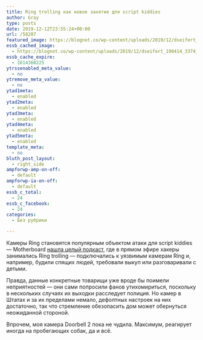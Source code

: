 ```yaml
---
title: Ring trolling как новое занятие для script kiddies
author: Gray
type: posts
date: 2019-12-12T23:55:24+00:00
url: /58207
featured_image: https://blognot.co/wp-content/uploads/2019/12/dseifert_190414_3374_3942.0.jpg
essb_cached_image:
  - https://blognot.co/wp-content/uploads/2019/12/dseifert_190414_3374_3942.0.jpg
essb_cache_expire:
  - 1614360225
ytrssenabled_meta_value:
  - no
ytremove_meta_value:
  - no
ytad1meta:
  - enabled
ytad2meta:
  - enabled
ytad3meta:
  - enabled
ytad4meta:
  - enabled
ytad5meta:
  - enabled
template_meta:
  - no
bluth_post_layout:
  - right_side
ampforwp-amp-on-off:
  - default
ampforwp-ia-on-off:
  - default
essb_c_total:
  - 24
essb_c_facebook:
  - 24
categories:
  - Без рубрики

---
```








Камеры Ring становятся популярным объектом атаки для script kiddies — Motherboard [нашла целый подкаст][1], где в прямом эфире хакеры занимались Ring trolling — подключались к уязвимым камерам Ring и, например, будили спящих людей, требовали выкуп или разговаривали с детьми.

Правда, данные конкретные товарищи уже вроде бы поимели неприятностей — они сами попросили фанов утихомириться, поскольку в нескольких случаях их выходки расследует полиция. Но камер в Штатах и за их пределами немало, дефолтных настроек на них достаточно, так что стремление обезопасить дом может обернуться неожиданной стороной.

Впрочем, моя камера Doorbell 2 пока не чудила. Максимум, реагирует иногда на пробегающих собак, да и всё.

 [1]: https://www.vice.com/en_us/article/z3bbq4/podcast-livestreams-hacked-ring-cameras-nulledcast
